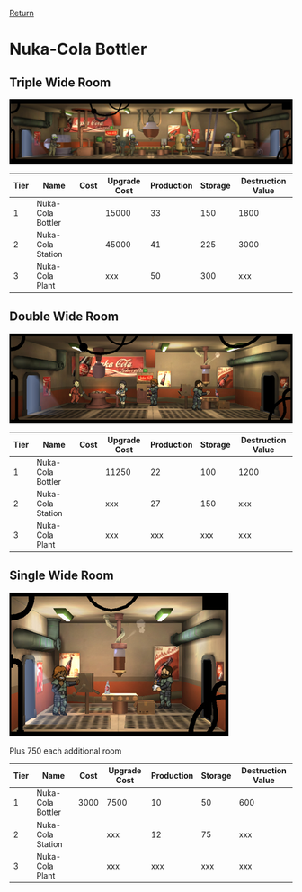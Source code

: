 [Return](../README.md)

Nuka-Cola Bottler
===========

## Triple Wide Room

![Storage Room](t2images/tripplenukacolastation.jpg)

Tier | Name | Cost | Upgrade Cost | Production | Storage | Destruction Value
------|------|------|------|------|------|------
1 | Nuka-Cola Bottler | | 15000 | 33 | 150 | 1800
2 | Nuka-Cola Station | | 45000 | 41 | 225 | 3000
3 | Nuka-Cola Plant | | xxx | 50 | 300 | xxx

## Double Wide Room

![Storage Room](t1images/doublenukacolabottler.jpg)

Tier | Name | Cost | Upgrade Cost | Production | Storage | Destruction Value
------|------|------|------|------|------|------
1 | Nuka-Cola Bottler | | 11250 | 22 | 100 | 1200
2 | Nuka-Cola Station | | xxx | 27 | 150 | xxx
3 | Nuka-Cola Plant | | xxx | xxx | xxx | xxx

## Single Wide Room

![Storage Room](t1images/singlenukacolabottler.jpg)

Plus 750 each additional room

Tier | Name | Cost | Upgrade Cost | Production | Storage | Destruction Value
------|------|------|------|------|------|------
1 | Nuka-Cola Bottler | 3000 | 7500 | 10 | 50 | 600
2 | Nuka-Cola Station | | xxx | 12 | 75 | xxx
3 | Nuka-Cola Plant | | xxx | xxx | xxx | xxx
